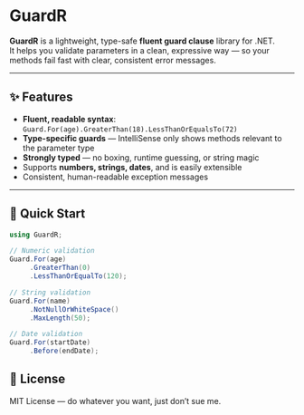 # GuardR

**GuardR** is a lightweight, type-safe **fluent guard clause** library for .NET.  
It helps you validate parameters in a clean, expressive way — so your methods fail fast with clear, consistent error messages.

---

## ✨ Features
- **Fluent, readable syntax**: `Guard.For(age).GreaterThan(18).LessThanOrEqualsTo(72)`
- **Type-specific guards** — IntelliSense only shows methods relevant to the parameter type
- **Strongly typed** — no boxing, runtime guessing, or string magic
- Supports **numbers, strings, dates**, and is easily extensible
- Consistent, human-readable exception messages

---

## 🚀 Quick Start
```cs
using GuardR;

// Numeric validation
Guard.For(age)
     .GreaterThan(0)
     .LessThanOrEqualTo(120);

// String validation
Guard.For(name)
     .NotNullOrWhiteSpace()
     .MaxLength(50);

// Date validation
Guard.For(startDate)
     .Before(endDate);
```

## 📜 License
MIT License — do whatever you want, just don’t sue me.
